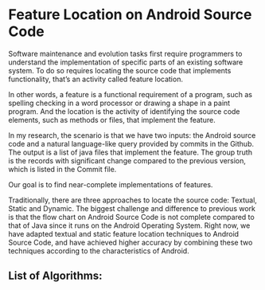 Feature Location on Android Source Code
======

Software maintenance and evolution tasks first require programmers to understand the implementation of specific parts of an existing software system. To do so requires locating the source code that implements functionality, that’s an activity called feature location.

In other words, a feature is a functional requirement of a program, such as spelling checking in a word processor or drawing a shape in a paint program. And the location is the activity of identifying the source code elements, such as methods or files, that implement the feature.

In my research, the scenario is that we have two inputs: the Android source code and a natural language-like query provided by commits in the Github. The output is a list of java files that implement the feature. The group truth is the records with significant change compared to the previous version, which is listed in the Commit file.

Our goal is to find near-complete implementations of features.

Traditionally, there are three approaches to locate the source code: Textual, Static and Dynamic. The biggest challenge and difference to previous work is that the flow chart on Android Source Code is not complete compared to that of Java since it runs on the Android Operating System. Right now, we have adapted textual and static feature location techniques to Android Source Code, and have achieved higher accuracy by combining these two techniques according to the characteristics of Android.



## List of Algorithms:
